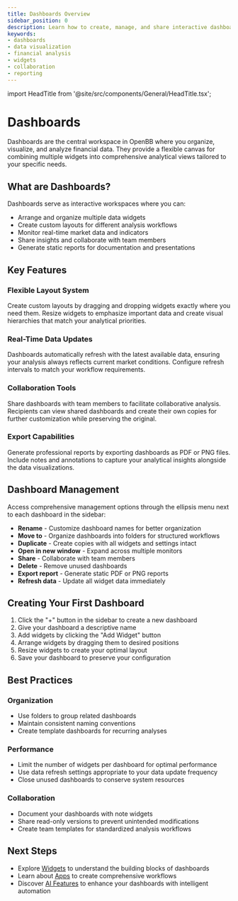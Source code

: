 ```yaml
---
title: Dashboards Overview
sidebar_position: 0
description: Learn how to create, manage, and share interactive dashboards in OpenBB Workspace
keywords:
- dashboards
- data visualization
- financial analysis
- widgets
- collaboration
- reporting
---
```


import HeadTitle from '@site/src/components/General/HeadTitle.tsx';

<HeadTitle title="Dashboards - OpenBB Workspace Docs" />

# Dashboards

Dashboards are the central workspace in OpenBB where you organize, visualize, and analyze financial data. They provide a flexible canvas for combining multiple widgets into comprehensive analytical views tailored to your specific needs.

## What are Dashboards?

Dashboards serve as interactive workspaces where you can:
- Arrange and organize multiple data widgets
- Create custom layouts for different analysis workflows
- Monitor real-time market data and indicators
- Share insights and collaborate with team members
- Generate static reports for documentation and presentations

## Key Features

### Flexible Layout System
Create custom layouts by dragging and dropping widgets exactly where you need them. Resize widgets to emphasize important data and create visual hierarchies that match your analytical priorities.

### Real-Time Data Updates
Dashboards automatically refresh with the latest available data, ensuring your analysis always reflects current market conditions. Configure refresh intervals to match your workflow requirements.

### Collaboration Tools
Share dashboards with team members to facilitate collaborative analysis. Recipients can view shared dashboards and create their own copies for further customization while preserving the original.

### Export Capabilities
Generate professional reports by exporting dashboards as PDF or PNG files. Include notes and annotations to capture your analytical insights alongside the data visualizations.

## Dashboard Management

Access comprehensive management options through the ellipsis menu next to each dashboard in the sidebar:

- **Rename** - Customize dashboard names for better organization
- **Move to** - Organize dashboards into folders for structured workflows
- **Duplicate** - Create copies with all widgets and settings intact
- **Open in new window** - Expand across multiple monitors
- **Share** - Collaborate with team members
- **Delete** - Remove unused dashboards
- **Export report** - Generate static PDF or PNG reports
- **Refresh data** - Update all widget data immediately

## Creating Your First Dashboard

1. Click the "+" button in the sidebar to create a new dashboard
2. Give your dashboard a descriptive name
3. Add widgets by clicking the "Add Widget" button
4. Arrange widgets by dragging them to desired positions
5. Resize widgets to create your optimal layout
6. Save your dashboard to preserve your configuration

## Best Practices

### Organization
- Use folders to group related dashboards
- Maintain consistent naming conventions
- Create template dashboards for recurring analyses

### Performance
- Limit the number of widgets per dashboard for optimal performance
- Use data refresh settings appropriate to your data update frequency
- Close unused dashboards to conserve system resources

### Collaboration
- Document your dashboards with note widgets
- Share read-only versions to prevent unintended modifications
- Create team templates for standardized analysis workflows

## Next Steps

- Explore [Widgets](/workspace/analysts/widgets) to understand the building blocks of dashboards
- Learn about [Apps](/workspace/analysts/apps) to create comprehensive workflows
- Discover [AI Features](/workspace/analysts/ai-features) to enhance your dashboards with intelligent automation